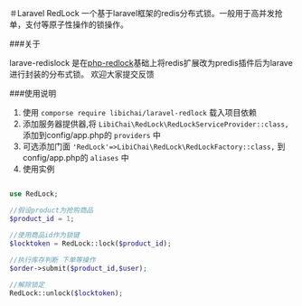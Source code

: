 ＃Laravel RedLock
一个基于laravel框架的redis分布式锁。一般用于高并发抢单，支付等原子性操作的锁操作。

###关于

larave-redislock 是在[php-redlock](https://github.com/ronnylt/redlock-php)基础上将redis扩展改为predis插件后为larave进行封装的分布式锁。
欢迎大家提交反馈

###使用说明

1. 使用 `comporse require libichai/laravel-redlock` 载入项目依赖
2. 添加服务器提供器,将 `LibiChai\RedLock\RedLockServiceProvider::class,` 添加到config/app.php的 `providers` 中
3. 可选添加门面 `'RedLock'=>LibiChai\RedLock\RedLockFactory::class,` 到config/app.php的 `aliases` 中
4. 使用实例
 ```php
 
 use RedLock;

//假设product为抢购商品 
 $product_id = 1;
 
//使用商品id作为锁键
 $locktoken = RedLock::lock($product_id);
  
//执行库存判断 下单等操作
 $order->submit($product_id,$user); 

//解除锁定
 RedLock::unlock($locktoken); 
 
 ```
